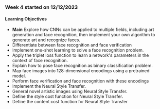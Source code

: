 ### Week 4 started on 12/12/2023
#### Learning Objectives
- **Main** Explore how CNNs can be applied to multiple fields, including art generation and face recognition, then implement your own algorithm to generate art and recognize faces.
- Differentiate between face recognition and face verification
- Implement one-shot learning to solve a face recognition problem.
- Apply the triplet loss function to learn a network's parameters in the context of face recognition.
- Explain how to pose face recognition as binary classification problem.
- Map face images into 128-dimensional encodings using a pretrained model.
- Perform face verification and face recognition with these encodings
- Implement the Neural Style Transfer.
- General novel artistic images using Neural Style Transfer.
- Define the style cost function for Neural Style Transfer.
- Define the content cost function for Neural Style Transfer

